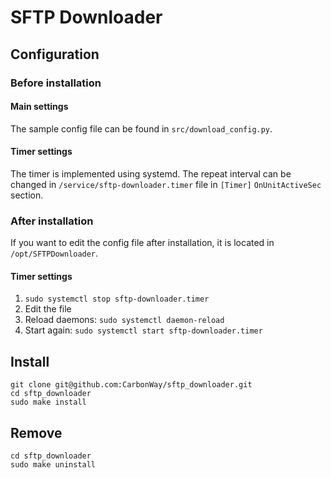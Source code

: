 # SFTP Downloader

## Configuration

### Before installation

#### Main settings

The sample config file can be found in `src/download_config.py`.

#### Timer settings

The timer is implemented using systemd. The repeat interval can be changed in `/service/sftp-downloader.timer` file in `[Timer]` `OnUnitActiveSec` section.

### After installation

If you want to edit the config file after installation, it is located in `/opt/SFTPDownloader`.

#### Timer settings

1. `sudo systemctl stop sftp-downloader.timer`
2. Edit the file
3. Reload daemons: `sudo systemctl daemon-reload`
4. Start again: `sudo systemctl start sftp-downloader.timer`

## Install

```
git clone git@github.com:CarbonWay/sftp_downloader.git
cd sftp_downloader
sudo make install
```

## Remove

```
cd sftp_downloader
sudo make uninstall
```



